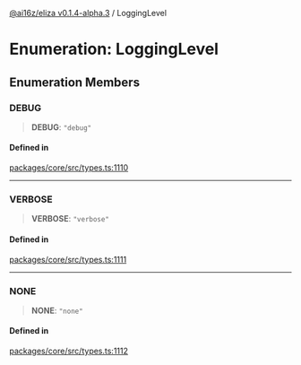 [@ai16z/eliza v0.1.4-alpha.3](../index.md) / LoggingLevel

# Enumeration: LoggingLevel

## Enumeration Members

### DEBUG

> **DEBUG**: `"debug"`

#### Defined in

[packages/core/src/types.ts:1110](https://github.com/ai16z/eliza/blob/main/packages/core/src/types.ts#L1110)

***

### VERBOSE

> **VERBOSE**: `"verbose"`

#### Defined in

[packages/core/src/types.ts:1111](https://github.com/ai16z/eliza/blob/main/packages/core/src/types.ts#L1111)

***

### NONE

> **NONE**: `"none"`

#### Defined in

[packages/core/src/types.ts:1112](https://github.com/ai16z/eliza/blob/main/packages/core/src/types.ts#L1112)

